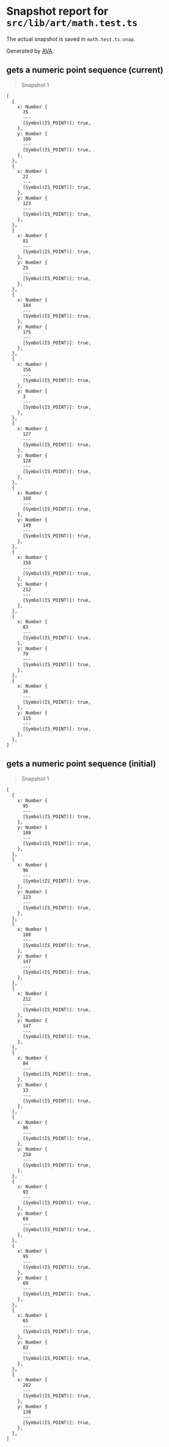 # Snapshot report for `src/lib/art/math.test.ts`

The actual snapshot is saved in `math.test.ts.snap`.

Generated by [AVA](https://avajs.dev).

## gets a numeric point sequence (current)

> Snapshot 1

    [
      {
        x: Number {
          75
          ---
          [Symbol(IS_POINT)]: true,
        },
        y: Number {
          100
          ---
          [Symbol(IS_POINT)]: true,
        },
      },
      {
        x: Number {
          22
          ---
          [Symbol(IS_POINT)]: true,
        },
        y: Number {
          123
          ---
          [Symbol(IS_POINT)]: true,
        },
      },
      {
        x: Number {
          81
          ---
          [Symbol(IS_POINT)]: true,
        },
        y: Number {
          25
          ---
          [Symbol(IS_POINT)]: true,
        },
      },
      {
        x: Number {
          184
          ---
          [Symbol(IS_POINT)]: true,
        },
        y: Number {
          175
          ---
          [Symbol(IS_POINT)]: true,
        },
      },
      {
        x: Number {
          156
          ---
          [Symbol(IS_POINT)]: true,
        },
        y: Number {
          3
          ---
          [Symbol(IS_POINT)]: true,
        },
      },
      {
        x: Number {
          127
          ---
          [Symbol(IS_POINT)]: true,
        },
        y: Number {
          128
          ---
          [Symbol(IS_POINT)]: true,
        },
      },
      {
        x: Number {
          160
          ---
          [Symbol(IS_POINT)]: true,
        },
        y: Number {
          149
          ---
          [Symbol(IS_POINT)]: true,
        },
      },
      {
        x: Number {
          158
          ---
          [Symbol(IS_POINT)]: true,
        },
        y: Number {
          212
          ---
          [Symbol(IS_POINT)]: true,
        },
      },
      {
        x: Number {
          83
          ---
          [Symbol(IS_POINT)]: true,
        },
        y: Number {
          79
          ---
          [Symbol(IS_POINT)]: true,
        },
      },
      {
        x: Number {
          36
          ---
          [Symbol(IS_POINT)]: true,
        },
        y: Number {
          115
          ---
          [Symbol(IS_POINT)]: true,
        },
      },
    ]

## gets a numeric point sequence (initial)

> Snapshot 1

    [
      {
        x: Number {
          95
          ---
          [Symbol(IS_POINT)]: true,
        },
        y: Number {
          180
          ---
          [Symbol(IS_POINT)]: true,
        },
      },
      {
        x: Number {
          96
          ---
          [Symbol(IS_POINT)]: true,
        },
        y: Number {
          123
          ---
          [Symbol(IS_POINT)]: true,
        },
      },
      {
        x: Number {
          108
          ---
          [Symbol(IS_POINT)]: true,
        },
        y: Number {
          147
          ---
          [Symbol(IS_POINT)]: true,
        },
      },
      {
        x: Number {
          212
          ---
          [Symbol(IS_POINT)]: true,
        },
        y: Number {
          147
          ---
          [Symbol(IS_POINT)]: true,
        },
      },
      {
        x: Number {
          84
          ---
          [Symbol(IS_POINT)]: true,
        },
        y: Number {
          13
          ---
          [Symbol(IS_POINT)]: true,
        },
      },
      {
        x: Number {
          96
          ---
          [Symbol(IS_POINT)]: true,
        },
        y: Number {
          250
          ---
          [Symbol(IS_POINT)]: true,
        },
      },
      {
        x: Number {
          93
          ---
          [Symbol(IS_POINT)]: true,
        },
        y: Number {
          69
          ---
          [Symbol(IS_POINT)]: true,
        },
      },
      {
        x: Number {
          95
          ---
          [Symbol(IS_POINT)]: true,
        },
        y: Number {
          69
          ---
          [Symbol(IS_POINT)]: true,
        },
      },
      {
        x: Number {
          65
          ---
          [Symbol(IS_POINT)]: true,
        },
        y: Number {
          83
          ---
          [Symbol(IS_POINT)]: true,
        },
      },
      {
        x: Number {
          202
          ---
          [Symbol(IS_POINT)]: true,
        },
        y: Number {
          130
          ---
          [Symbol(IS_POINT)]: true,
        },
      },
    ]
